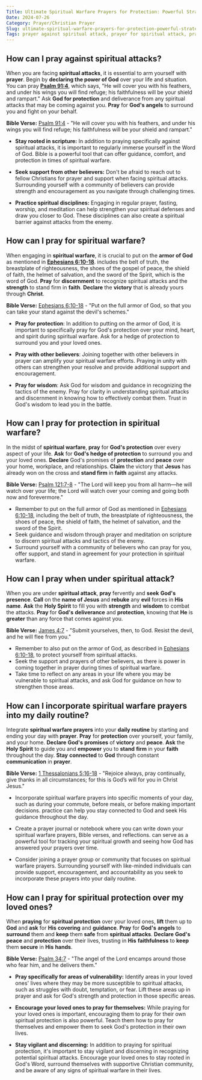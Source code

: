 ```yaml
---
Title: Ultimate Spiritual Warfare Prayers for Protection: Powerful Strategies for Christian Defense
Date: 2024-07-26
Category: Prayer/Christian Prayer
Slug: ultimate-spiritual-warfare-prayers-for-protection-powerful-strategies-for-christian-defense
Tags: prayer against spiritual attack, prayer for spiritual attack, prayer for spiritual warfare, prayers for spiritual warfare, spiritual attack prayer, spiritual warefare prayers, prayer in spiritual warfare, spiritual warfare prayers for protection, spiritual warfare prayer, how to pray when under spiritual attack, prayer, christian prayer
---
```

## How can I pray against spiritual attacks?

When you are facing **spiritual attacks**, it is essential to arm yourself with **prayer**. Begin by **declaring the power of God** over your life and situation. You can pray **[Psalm 91:4](https://www.bibleref.com/Psalm/91/Psalm-91-4.html)**, which says, "He will cover you with his feathers, and under his wings you will find refuge; his faithfulness will be your shield and rampart." Ask **God for protection** and deliverance from any spiritual attacks that may be coming against you. **Pray** for **God's angels** to surround you and fight on your behalf.

**Bible Verse:** [Psalm 91:4](https://www.bibleref.com/Psalm/91/Psalm-91-4.html) - "He will cover you with his feathers, and under his wings you will find refuge; his faithfulness will be your shield and rampart."

- **Stay rooted in scripture:** In addition to praying specifically against spiritual attacks, it is important to regularly immerse yourself in the Word of God.  Bible is a powerful tool that can offer guidance, comfort, and protection in times of spiritual warfare.
 
- **Seek support from other believers:** Don't be afraid to reach out to fellow Christians for prayer and support when facing spiritual attacks. Surrounding yourself with a community of believers can provide strength and encouragement as you navigate through challenging times.

- **Practice spiritual disciplines:** Engaging in regular prayer, fasting, worship, and meditation can help strengthen your spiritual defenses and draw you closer to God. These disciplines can also create a spiritual barrier against attacks from the enemy.


## How can I pray for spiritual warfare?

When engaging in **spiritual warfare**, it is crucial to put on the **armor of God** as mentioned in **[Ephesians 6:10-18](https://www.bibleref.com/Ephesians/6/Ephesians-6-10.html)**.  includes the belt of truth, the breastplate of righteousness, the shoes of the gospel of peace, the shield of faith, the helmet of salvation, and the sword of the Spirit, which is the word of God. **Pray** for **discernment** to recognize spiritual attacks and the **strength** to stand firm in **faith**. **Declare** the **victory** that is already yours through **Christ**.

**Bible Verse:** [Ephesians 6:10-18](https://www.bibleref.com/Ephesians/6/Ephesians-6-10.html) - "Put on the full armor of God, so that you can take your stand against the devil's schemes."

- **Pray for protection**: In addition to putting on the armor of God, it is important to specifically pray for God's protection over your mind, heart, and spirit during spiritual warfare. Ask for a hedge of protection to surround you and your loved ones.
 
- **Pray with other believers**: Joining together with other believers in prayer can amplify your spiritual warfare efforts. Praying in unity with others can strengthen your resolve and provide additional support and encouragement.
 
- **Pray for wisdom**: Ask God for wisdom and guidance in recognizing the tactics of the enemy. Pray for clarity in understanding spiritual attacks and discernment in knowing how to effectively combat them. Trust in God's wisdom to lead you in the battle.


## How can I pray for protection in spiritual warfare?

In the midst of **spiritual warfare**, **pray** for **God's protection** over every aspect of your life. **Ask** for **God's hedge of protection** to surround you and your loved ones. **Declare** God's promises of **protection** and **peace** over your home, workplace, and relationships. **Claim** the victory that **Jesus** has already won on the cross and **stand firm** in **faith** against any attacks.

**Bible Verse:** [Psalm 121:7-8](https://www.bibleref.com/Psalm/121/Psalm-121-7.html) - "The Lord will keep you from all harm—he will watch over your life; the Lord will watch over your coming and going both now and forevermore."

- Remember to put on the full armor of God as mentioned in [Ephesians 6:10-18](https://www.bibleref.com/Ephesians/6/Ephesians-6-10.html), including the belt of truth, the breastplate of righteousness, the shoes of peace, the shield of faith, the helmet of salvation, and the sword of the Spirit.
- Seek guidance and wisdom through prayer and meditation on scripture to discern spiritual attacks and tactics of the enemy.
- Surround yourself with a community of believers who can pray for you, offer support, and stand in agreement for your protection in spiritual warfare.


## How can I pray when under spiritual attack?

When you are under **spiritual attack**, **pray** fervently and **seek** **God's** **presence**. **Call** on the **name of Jesus** and **rebuke** any **evil** forces in **His** **name**. **Ask** the **Holy Spirit** to fill you with **strength** and **wisdom** to combat the attacks. **Pray** for **God's** **deliverance** and **protection**, knowing that **He** is **greater** than any force that comes against you.

**Bible Verse:** [James 4:7](https://www.bibleref.com/James/4/James-4-7.html) - "Submit yourselves, then, to God. Resist the devil, and he will flee from you."

- Remember to also put on the armor of God, as described in [Ephesians 6:10-18](https://www.bibleref.com/Ephesians/6/Ephesians-6-10.html), to protect yourself from spiritual attacks.
- Seek the support and prayers of other believers, as there is power in coming together in prayer during times of spiritual warfare.
- Take time to reflect on any areas in your life where you may be vulnerable to spiritual attacks, and ask God for guidance on how to strengthen those areas.


## How can I incorporate spiritual warfare prayers into my daily routine?

Integrate **spiritual warfare prayers** into your **daily routine** by starting and ending your day with **prayer**. **Pray** for **protection** over yourself, your family, and your home. **Declare** **God's** **promises** of **victory** and **peace**. **Ask** the **Holy Spirit** to guide you and **empower** you to **stand** **firm** in your **faith** throughout the day. **Stay** **connected** to **God** through constant **communication** in **prayer**.

**Bible Verse:** [1 Thessalonians 5:16-18](https://www.bibleref.com/1-Thessalonians/5/1-Thessalonians-5-16.html) - "Rejoice always, pray continually, give thanks in all circumstances; for this is God’s will for you in Christ Jesus."

- Incorporate spiritual warfare prayers into specific moments of your day, such as during your commute, before meals, or before making important decisions.  practice can help you stay connected to God and seek His guidance throughout the day.
 
- Create a prayer journal or notebook where you can write down your spiritual warfare prayers, Bible verses, and reflections.  can serve as a powerful tool for tracking your spiritual growth and seeing how God has answered your prayers over time.
 
- Consider joining a prayer group or community that focuses on spiritual warfare prayers. Surrounding yourself with like-minded individuals can provide support, encouragement, and accountability as you seek to incorporate these prayers into your daily routine.


## How can I pray for spiritual protection over my loved ones?

When **praying** for **spiritual protection** over your loved ones, **lift** them up to **God** and **ask** for **His** **covering** and **guidance**. **Pray** for **God's** **angels** to **surround** them and **keep** them **safe** from **spiritual attacks**. **Declare** **God's** **peace** and **protection** over their lives, trusting in **His** **faithfulness** to **keep** them **secure** in **His** **hands**.

**Bible Verse:** [Psalm 34:7](https://www.bibleref.com/Psalm/34/Psalm-34-7.html) - "The angel of the Lord encamps around those who fear him, and he delivers them."

- **Pray specifically for areas of vulnerability:** Identify areas in your loved ones' lives where they may be more susceptible to spiritual attacks, such as struggles with doubt, temptation, or fear. Lift these areas up in prayer and ask for God's strength and protection in those specific areas.

- **Encourage your loved ones to pray for themselves:** While praying for your loved ones is important, encouraging them to pray for their own spiritual protection is also powerful. Teach them how to pray for themselves and empower them to seek God's protection in their own lives.

- **Stay vigilant and discerning:** In addition to praying for spiritual protection, it's important to stay vigilant and discerning in recognizing potential spiritual attacks. Encourage your loved ones to stay rooted in God's Word, surround themselves with supportive Christian community, and be aware of any signs of spiritual warfare in their lives.